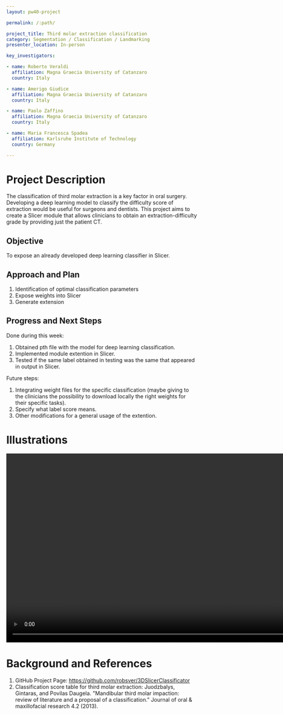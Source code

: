 ```yaml
---
layout: pw40-project

permalink: /:path/

project_title: Third molar extraction classification
category: Segmentation / Classification / Landmarking
presenter_location: In-person

key_investigators:

- name: Roberto Veraldi
  affiliation: Magna Graecia University of Catanzaro
  country: Italy

- name: Amerigo Giudice
  affiliation: Magna Graecia University of Catanzaro
  country: Italy

- name: Paolo Zaffino
  affiliation: Magna Graecia University of Catanzaro
  country: Italy

- name: Maria Francesca Spadea
  affiliation: Karlsruhe Institute of Technology
  country: Germany

---
```


# Project Description

<!-- Add a short paragraph describing the project. -->

The classification of third molar extraction is a key factor in oral surgery. Developing a deep learning model to classify the difficulty score of extraction would be useful for surgeons and dentists.
This project aims to create a Slicer module that allows clinicians to obtain an extraction-difficulty grade by providing just the patient CT.

## Objective

<!-- Describe here WHAT you would like to achieve (what you will have as end result). -->

To expose an already developed deep learning classifier in Slicer.

## Approach and Plan

<!-- Describe here HOW you would like to achieve the objectives stated above. -->

1.  Identification of optimal classification parameters
2.  Expose weights into Slicer
3.  Generate extension

## Progress and Next Steps

<!-- Update this section as you make progress, describing of what you have ACTUALLY DONE.
     If there are specific steps that you could not complete then you can describe them here, too. -->

Done during this week:
1.  Obtained pth file with the model for deep learning classification.
2.  Implemented module extention in Slicer.
3.  Tested if the same label obtained in testing was the same that appeared in output in Slicer.

Future steps:
1.  Integrating weight files for the specific classification (maybe giving to the clinicians the possibility to download locally the right weights for their specific tasks).
2.  Specify what label score means.
3.  Other modifications for a general usage of the extention.

# Illustrations

<!-- Add pictures and links to videos that demonstrate what has been accomplished. -->
<video
   autoplay muted loop
   src="https://github.com/NA-MIC/ProjectWeek/assets/112720518/b3aa2ef6-223c-4155-a0b5-d12a0b6b30d6"
   style="width:1000px">
</video>

# Background and References

<!-- If you developed any software, include link to the source code repository.
     If possible, also add links to sample data, and to any relevant publications. -->
1. GitHub Project Page: https://github.com/robsver/3DSlicerClassificator
2. Classification score table for third molar extraction: Juodzbalys, Gintaras, and Povilas Daugela. "Mandibular third molar impaction: review of literature and a proposal of a classification." Journal of oral & maxillofacial research 4.2 (2013).
